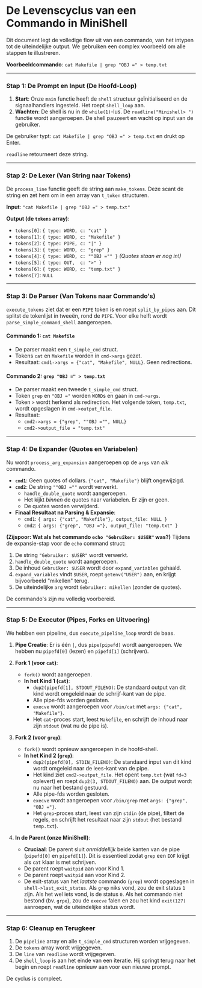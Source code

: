 # De Levenscyclus van een Commando in MiniShell

Dit document legt de volledige flow uit van een commando, van het intypen tot de uiteindelijke output. We gebruiken een complex voorbeeld om alle stappen te illustreren.

**Voorbeeldcommando**: `cat Makefile | grep "OBJ =" > temp.txt`

---

### Stap 1: De Prompt en Input (De Hoofd-Loop)

1.  **Start**: Onze `main` functie heeft de `shell` structuur geïnitialiseerd en de signaalhandlers ingesteld. Het roept `shell_loop` aan.
2.  **Wachten**: De shell is nu in de `while(1)`-lus. De `readline("Minishell> ")` functie wordt aangeroepen. De shell pauzeert en wacht op input van de gebruiker.

De gebruiker typt: `cat Makefile | grep "OBJ =" > temp.txt` en drukt op Enter.

`readline` retourneert deze string.

---

### Stap 2: De Lexer (Van String naar Tokens)

De `process_line` functie geeft de string aan `make_tokens`. Deze scant de string en zet hem om in een array van `t_token` structuren.

**Input**: `"cat Makefile | grep "OBJ =" > temp.txt"`

**Output (de `tokens` array)**:
- `tokens[0]`: `{ type: WORD, c: "cat" }`
- `tokens[1]`: `{ type: WORD, c: "Makefile" }`
- `tokens[2]`: `{ type: PIPE, c: "|" }`
- `tokens[3]`: `{ type: WORD, c: "grep" }`
- `tokens[4]`: `{ type: WORD, c: ""OBJ ="" }`  *(Quotes staan er nog in!)*
- `tokens[5]`: `{ type: OUT,  c: ">" }`
- `tokens[6]`: `{ type: WORD, c: "temp.txt" }`
- `tokens[7]`: `NULL`

---

### Stap 3: De Parser (Van Tokens naar Commando's)

`execute_tokens` ziet dat er een `PIPE` token is en roept `split_by_pipes` aan. Dit splitst de tokenlijst in tweeën, rond de `PIPE`. Voor elke helft wordt `parse_simple_command_shell` aangeroepen.

#### **Commando 1: `cat Makefile`**
- De parser maakt een `t_simple_cmd` struct.
- Tokens `cat` en `Makefile` worden in `cmd->args` gezet.
- Resultaat: `cmd1->args = {"cat", "Makefile", NULL}`. Geen redirections.

#### **Commando 2: `grep "OBJ =" > temp.txt`**
- De parser maakt een tweede `t_simple_cmd` struct.
- Token `grep` en `"OBJ ="` worden `WORD`s en gaan in `cmd->args`.
- Token `>` wordt herkend als redirection. Het volgende token, `temp.txt`, wordt opgeslagen in `cmd->output_file`.
- Resultaat:
    - `cmd2->args = {"grep", ""OBJ ="", NULL}`
    - `cmd2->output_file = "temp.txt"`

---

### Stap 4: De Expander (Quotes en Variabelen)

Nu wordt `process_arg_expansion` aangeroepen op de `args` van *elk* commando.

- **`cmd1`**: Geen quotes of dollars. `{"cat", "Makefile"}` blijft ongewijzigd.
- **`cmd2`**: De string `""OBJ =""` wordt verwerkt.
    - `handle_double_quote` wordt aangeroepen.
    - Het kijkt *binnen* de quotes naar variabelen. Er zijn er geen.
    - De quotes worden verwijderd.
- **Finaal Resultaat na Parsing & Expansie**:
    - `cmd1`: `{ args: {"cat", "Makefile"}, output_file: NULL }`
    - `cmd2`: `{ args: {"grep", "OBJ ="}, output_file: "temp.txt" }`

**(Zijspoor: Wat als het commando `echo "Gebruiker: $USER"` was?)**
Tijdens de expansie-stap voor de `echo` command struct:
1.  De string `"Gebruiker: $USER"` wordt verwerkt.
2.  `handle_double_quote` wordt aangeroepen.
3.  De inhoud `Gebruiker: $USER` wordt door `expand_variables` gehaald.
4.  `expand_variables` vindt `$USER`, roept `getenv("USER")` aan, en krijgt bijvoorbeeld "mikellen" terug.
5.  De uiteindelijke `arg` wordt `Gebruiker: mikellen` (zonder de quotes).

De commando's zijn nu volledig voorbereid.

---

### Stap 5: De Executor (Pipes, Forks en Uitvoering)

We hebben een pipeline, dus `execute_pipeline_loop` wordt de baas.

1.  **Pipe Creatie**: Er is één `|`, dus `pipe(pipefd)` wordt aangeroepen. We hebben nu `pipefd[0]` (lezen) en `pipefd[1]` (schrijven).

2.  **Fork 1 (voor `cat`)**:
    - `fork()` wordt aangeroepen.
    - **In het Kind 1 (`cat`)**:
        - `dup2(pipefd[1], STDOUT_FILENO)`: De standaard output van dit kind wordt omgeleid naar de schrijf-kant van de pipe.
        - Alle pipe-fds worden gesloten.
        - `execve` wordt aangeroepen voor `/bin/cat` met `args: {"cat", "Makefile"}`.
        - Het `cat`-proces start, leest `Makefile`, en schrijft de inhoud naar zijn `stdout` (wat nu de pipe is).

3.  **Fork 2 (voor `grep`)**:
    - `fork()` wordt opnieuw aangeroepen in de hoofd-shell.
    - **In het Kind 2 (`grep`)**:
        - `dup2(pipefd[0], STDIN_FILENO)`: De standaard input van dit kind wordt omgeleid naar de lees-kant van de pipe.
        - Het kind ziet `cmd2->output_file`. Het opent `temp.txt` (wat `fd=3` oplevert) en roept `dup2(3, STDOUT_FILENO)` aan. De output wordt nu naar het bestand gestuurd.
        - Alle pipe-fds worden gesloten.
        - `execve` wordt aangeroepen voor `/bin/grep` met `args: {"grep", "OBJ ="}`.
        - Het `grep`-proces start, leest van zijn `stdin` (de pipe), filtert de regels, en schrijft het resultaat naar zijn `stdout` (het bestand `temp.txt`).

4.  **In de Parent (onze MiniShell)**:
    - **Cruciaal**: De parent sluit *onmiddellijk* beide kanten van de pipe (`pipefd[0]` en `pipefd[1]`). Dit is essentieel zodat `grep` een `EOF` krijgt als `cat` klaar is met schrijven.
    - De parent roept `waitpid` aan voor Kind 1.
    - De parent roept `waitpid` aan voor Kind 2.
    - De exit-status van het *laatste* commando (`grep`) wordt opgeslagen in `shell->last_exit_status`. Als `grep` niks vond, zou de exit status `1` zijn. Als het wel iets vond, is de status `0`. Als het commando niet bestond (bv. `grpe`), zou de `execve` falen en zou het kind `exit(127)` aanroepen, wat de uiteindelijke status wordt.

---

### Stap 6: Cleanup en Terugkeer

1.  De `pipeline` array en alle `t_simple_cmd` structuren worden vrijgegeven.
2.  De `tokens` array wordt vrijgegeven.
3.  De `line` van `readline` wordt vrijgegeven.
4.  De `shell_loop` is aan het einde van een iteratie. Hij springt terug naar het begin en roept `readline` opnieuw aan voor een nieuwe prompt.

De cyclus is compleet. 